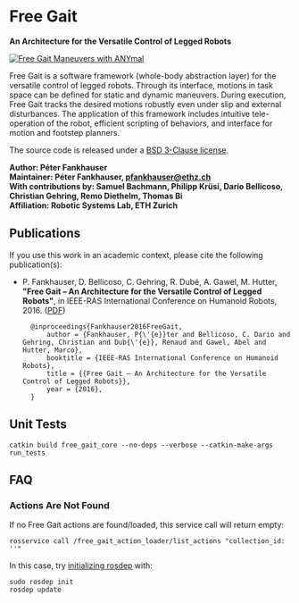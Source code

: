 # Free Gait

**An Architecture for the Versatile Control of Legged Robots**

[![Free Gait Maneuvers with ANYmal](https://img.youtube.com/vi/EI1zBTYpXW0/0.jpg)](https://www.youtube.com/watch?v=EI1zBTYpXW0)

Free Gait is a software framework (whole-body abstraction layer) for the versatile control of legged robots. Through its interface, motions in task space can be defined for static and dynamic maneuvers. During execution, Free Gait tracks the desired motions robustly even under slip and external disturbances. The application of this framework includes intuitive tele-operation of the robot, efficient scripting of behaviors, and interface for motion and footstep planners.

The source code is released under a [BSD 3-Clause license](LICENSE).

**Author: Péter Fankhauser<br />
Maintainer: Péter Fankhauser, pfankhauser@ethz.ch<br />
With contributions by: Samuel Bachmann, Philipp Krüsi, Dario Bellicoso, Christian Gehring, Remo Diethelm, Thomas Bi<br />
Affiliation: Robotic Systems Lab, ETH Zurich**

## Publications

If you use this work in an academic context, please cite the following publication(s):

* P. Fankhauser, D. Bellicoso, C. Gehring, R. Dubé, A. Gawel, M. Hutter,
**"Free Gait – An Architecture for the Versatile Control of Legged Robots"**,
in IEEE-RAS International Conference on Humanoid Robots, 2016. ([PDF](https://www.researchgate.net/publication/312111333))

        @inproceedings{Fankhauser2016FreeGait,
            author = {Fankhauser, P{\'{e}}ter and Bellicoso, C. Dario and Gehring, Christian and Dub{\'{e}}, Renaud and Gawel, Abel and Hutter, Marco},
            booktitle = {IEEE-RAS International Conference on Humanoid Robots},
            title = {{Free Gait – An Architecture for the Versatile Control of Legged Robots}},
            year = {2016},
        }

## Unit Tests

	catkin build free_gait_core --no-deps --verbose --catkin-make-args run_tests

## FAQ

### Actions Are Not Found

If no Free Gait actions are found/loaded, this service call will return empty:

	rosservice call /free_gait_action_loader/list_actions "collection_id: ''"

In this case, try [initializing rosdep](http://wiki.ros.org/rosdep#Initializing_rosdep) with:

	sudo rosdep init
	rosdep update

